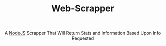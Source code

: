<div align="center">
  
# Web-Scrapper
<br></br>
A <a href="https://nodejs.org/en/">NodeJS</a> Scrapper That Will Return Stats and Information Based Upon Info Requested 

</div>
